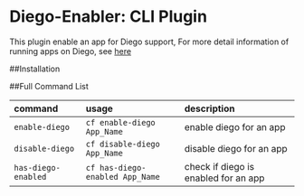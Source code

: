 Diego-Enabler: CLI Plugin
=====================
This plugin enable an app for Diego support, For more detail information of running apps on Diego, see [here](https://github.com/cloudfoundry-incubator/diego-design-notes/blob/master/migrating-to-diego.md)

##Installation



##Full Command List

| command | usage | description|
| :--------------- |:---------------| :------------|
|`enable-diego`| `cf enable-diego App_Name` |enable diego for an app|
|`disable-diego`| `cf disable-diego App_Name` |disable diego for an app|
|`has-diego-enabled`| `cf has-diego-enabled App_Name` |check if diego is enabled for an app|
